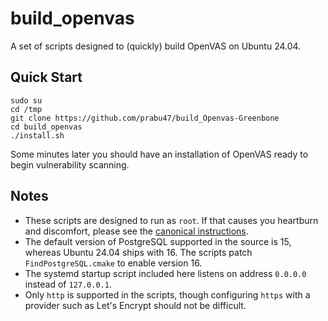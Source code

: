 # build_openvas

A set of scripts designed to (quickly) build OpenVAS on Ubuntu 24.04.

## Quick Start

```
sudo su
cd /tmp
git clone https://github.com/prabu47/build_Openvas-Greenbone
cd build_openvas
./install.sh
```

Some minutes later you should have an installation of OpenVAS ready to begin vulnerability scanning.

## Notes

* These scripts are designed to run as `root`.  If that causes you heartburn and discomfort, please see the
[canonical instructions](https://greenbone.github.io/docs/latest/22.4/source-build/).
* The default version of PostgreSQL supported in the source is 15, whereas Ubuntu 24.04 ships with 16.  The
scripts patch `FindPostgreSQL.cmake` to enable version 16.
* The systemd startup script included here listens on address `0.0.0.0` instead of `127.0.0.1`.
* Only `http` is supported in the scripts, though configuring `https` with a provider such as Let's Encrypt should not be difficult.
